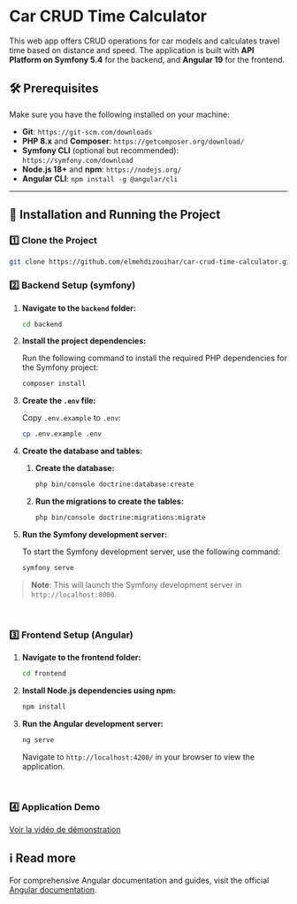 # Car CRUD Time Calculator

This web app offers CRUD operations for car models and calculates travel time based on distance and speed. The application is built with **API Platform on Symfony 5.4** for the backend, and **Angular 19** for the frontend.

## 🛠️ Prerequisites

Make sure you have the following installed on your machine:

- **Git**: `https://git-scm.com/downloads`
- **PHP 8.x** and **Composer**: `https://getcomposer.org/download/`
- **Symfony CLI** (optional but recommended): `https://symfony.com/download`
- **Node.js 18+** and **npm**: `https://nodejs.org/`
- **Angular CLI**: `npm install -g @angular/cli`

---

## 🚀 Installation and Running the Project

### 1️⃣ Clone the Project

```sh
git clone https://github.com/elmehdizouihar/car-crud-time-calculator.git
```

### 2️⃣ Backend Setup (symfony)

1. **Navigate to the `backend` folder:**

    ```sh
    cd backend
    ```

2. **Install the project dependencies:**

    Run the following command to install the required PHP dependencies for the Symfony project:

    ```sh
    composer install
    ```

3. **Create the `.env` file:**

    Copy `.env.example` to `.env`:

    ```sh
    cp .env.example .env
    ```

4. **Create the database and tables:**

    1. **Create the database:**

        ```sh
        php bin/console doctrine:database:create
        ```

    2. **Run the migrations to create the tables:**

        ```sh
        php bin/console doctrine:migrations:migrate
        ```

5. **Run the Symfony development server:**

    To start the Symfony development server, use the following command:

    ```sh
    symfony serve
    ```
> **Note**: This will launch the Symfony development server in `http://localhost:8000`.

<br>

### 3️⃣ Frontend Setup (Angular)

1. **Navigate to the frontend folder:**

   ```sh
   cd frontend
   ```

2. **Install Node.js dependencies using npm:**

   ```sh
   npm install
   ```

3. **Run the Angular development server:**

   ```sh
   ng serve
    ```
   Navigate to `http://localhost:4200/` in your browser to view the application.

<br>

### 4️⃣  Application Demo

[Voir la vidéo de démonstration]([VOTRE_LIEN_VIDEO](https://www.loom.com/share/a5b7db577245499a8bbc727d73bc1de2?sid=054feb7a-aa60-4179-b497-e51589846581))

## ℹ️ Read more

For comprehensive Angular documentation and guides, visit the official [Angular documentation](https://angular.dev/).
